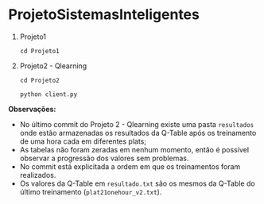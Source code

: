 # ProjetoSistemasInteligentes

 1. Projeto1
    ```
    cd Projeto1
    ```
    
 3. Projeto2 - Qlearning
    ```
    cd Projeto2
    ```
    ```
    python client.py
    ```

**Observações:** 
* No último commit do Projeto 2 - Qlearning existe uma pasta ```resultados``` onde estão armazenadas os resultados da Q-Table após os treinamento de uma hora cada em diferentes plats; 
* As tabelas não foram zeradas em nenhum momento, então é possível observar a progressão dos valores sem problemas. 
* No commit está explicitada a ordem em que os treinamentos foram realizados. 
* Os valores da Q-Table em ```resultado.txt``` são os mesmos da Q-Table do último treinamento (```plat21onehour_v2.txt```).
